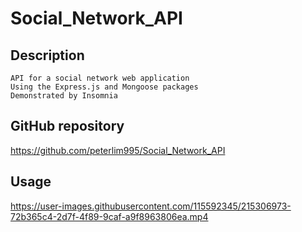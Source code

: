 # Social_Network_API

## Description

```
API for a social network web application
Using the Express.js and Mongoose packages
Demonstrated by Insomnia 
```

## GitHub repository

https://github.com/peterlim995/Social_Network_API


## Usage

https://user-images.githubusercontent.com/115592345/215306973-72b365c4-2d7f-4f89-9caf-a9f8963806ea.mp4

